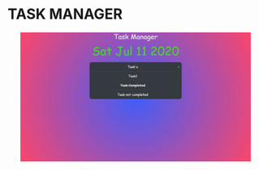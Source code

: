 # TASK MANAGER

<p align="center">
<img src="Demo.JPG" width="90%" alt="TASK MANAGER WEBSITE">
</p>
